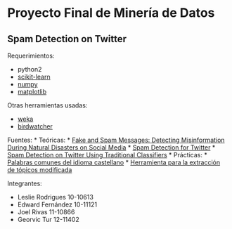 # Proyecto Final de Minería de Datos
## Spam Detection on Twitter

Requerimientos: 
   * python2
   * [scikit-learn](http://scikit-learn.org/stable/)
   * [numpy](http://www.numpy.org/)
   * [matplotlib](http://matplotlib.org/)

Otras herramientas usadas:
   * [weka](http://www.cs.waikato.ac.nz/ml/weka/)
   * [birdwatcher](https://github.com/michenriksen/birdwatcher)

Fuentes:
    * Teóricas:
       * [Fake and Spam Messages: Detecting Misinformation During Natural Disasters on Social Media](http://digitalcommons.usu.edu/cgi/viewcontent.cgi?article=5497&context=etd)
       * [Spam Detection for Twitter](http://webcache.googleusercontent.com/search?q=cache:deRMaAsShcEJ:project-archive.inf.ed.ac.uk/ug4/20150692/ug4_proj.pdf+&cd=7&hl=en&ct=clnk&gl=ve)
       * [Spam Detection on Twitter Using Traditional Classifiers](http://wbox0.cse.lehigh.edu/~chuah/publications/atc11_spam_camera.pdf)
    * Prácticas:
        * [Palabras comunes del idioma castellano](https://github.com/6/stopwords-json/blob/master/dist/es.json)
        * [Herramienta para la extracción de tópicos modificada](https://de.dariah.eu/tatom/topic_model_python.html)


Integrantes:
   * Leslie Rodrigues    10-10613
   * Edward Fernández    10-11121
   * Joel Rivas          11-10866
   * Georvic Tur         12-11402



